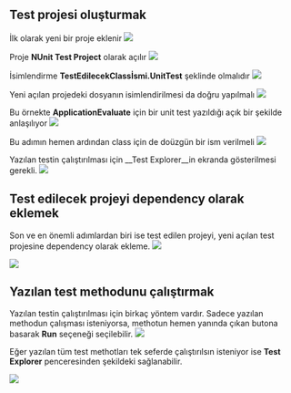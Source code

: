 ## Test projesi oluşturmak
İlk olarak yeni bir proje eklenir
![](TestProjeOluşturma\01.jpg)

Proje __NUnit Test Project__ olarak açılır
![](TestProjeOluşturma\02.jpg)

İsimlendirme __TestEdilecekClassİsmi.UnitTest__ şeklinde olmalıdır
![](TestProjeOluşturma\03.jpg)

Yeni açılan projedeki dosyanın isimlendirilmesi da doğru yapılmalı
![](TestProjeOluşturma\04.jpg)

Bu örnekte __ApplicationEvaluate__ için bir unit test yazıldığı açık bir şekilde anlaşılıyor
![](TestProjeOluşturma\05.jpg)

Bu adımın hemen ardından class için de doüzgün bir ism verilmeli
![](TestProjeOluşturma\06.jpg)

Yazılan testin çalıştırılması için __Test Explorer__in ekranda gösterilmesi gerekli.
![](TestProjeOluşturma\07.jpg)

## Test edilecek projeyi dependency olarak eklemek
Son ve en önemli adımlardan biri ise test edilen projeyi, yeni açılan test projesine dependency olarak ekleme.
![](TestProjeOluşturma\08.jpg)

![](TestProjeOluşturma\09.jpg)

## Yazılan test methodunu çalıştırmak

Yazılan testin çalıştırılması için birkaç yöntem vardır. Sadece yazılan methodun çalışması isteniyorsa, methotun hemen yanında çıkan butona basarak __Run__ seçeneği seçilebilir.
![](TestProjeOluşturma\10.jpg)

Eğer yazılan tüm test methotları tek seferde çalıştırılsın isteniyor ise __Test Explorer__ penceresinden şekildeki sağlanabilir.

![](TestProjeOluşturma\11.jpg)

